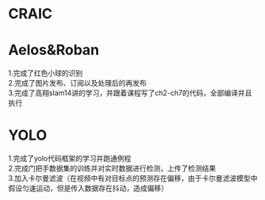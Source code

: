 # CRAIC
# Aelos&Roban
1.完成了红色小球的识别\
2.完成了图片发布、订阅以及处理后的再发布\
3.完成了高翔slam14讲的学习，并跟着课程写了ch2-ch7的代码，全部编译并且执行
# YOLO
1.完成了yolo代码框架的学习并跑通例程\
2.完成门把手数据集的训练并对实时数据进行检测，上传了检测结果\
3.加入卡尔曼滤波（在视频中有对目标点的预测存在偏移，由于卡尔曼滤波模型中假设匀速运动，但是传入数据存在抖动，造成偏移）
